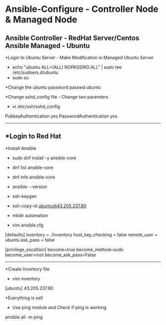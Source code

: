 # Ansible-Configure - Controller Node & Managed Node

Ansible Controller - RedHat Server/Centos
Ansible Managed - Ubuntu
-------------------------------------------
*Login to Ubuntu Server - Make Modification in Managed Ubuntu Server

* echo "ubuntu ALL=(ALL) NOPASSWD:ALL" | sudo tee /etc/sudoers.d/ubuntu
* sudo su

*Change the ubuntu password
passwd ubuntu

*Change sshd_config file - Change two paramters

* vi /etc/ssh/sshd_config

PubkeyAuthentication yes
PasswordAuthentication yes

------------------------------------------------------
*Login to Red Hat
------------------------------------------------------
*Install Ansible

* sudo dnf install -y ansible-core

* dnf list ansible-core

* dnf info ansible-core

* ansible --version

* ssh-keygen

* ssh-copy-id ubuntu@43.205.237.80

* mkdir automation

* vim ansible.cfg

[defaults]
inventory = ./inventory
host_key_checking = false
remote_user = ubuntu
ask_pass = false

[privilege_escaltion]
become=true
become_method=sudo
become_user=root
become_ask_pass=False

----------------------
*Create Inventory file

* vim inventory

[ubuntu]
43.205.237.80

*Everything is set!

* Use ping module and Check if ping is working

ansible all -m ping
